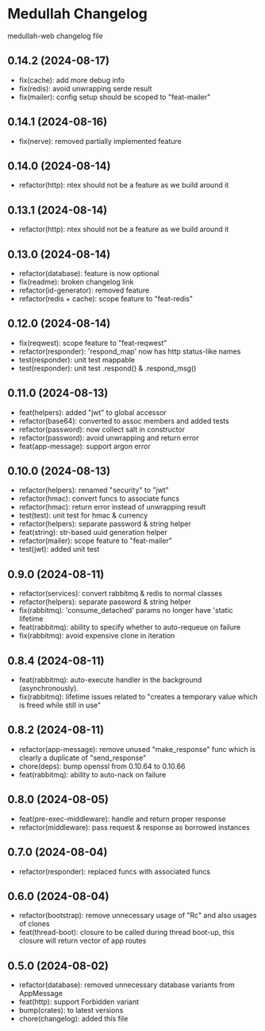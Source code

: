 # Medullah Changelog
medullah-web changelog file 

## 0.14.2 (2024-08-17)
* fix(cache): add more debug info
* fix(redis): avoid unwrapping serde result
* fix(mailer): config setup should be scoped to "feat-mailer"

## 0.14.1 (2024-08-16)
* fix(nerve): removed partially implemented feature

## 0.14.0 (2024-08-14)
* refactor(http): ntex should not be a feature as we build around it

## 0.13.1 (2024-08-14)
* refactor(http): ntex should not be a feature as we build around it

## 0.13.0 (2024-08-14)
* refactor(database): feature is now optional
* fix(readme): broken changelog link
* refactor(id-generator): removed feature
* refactor(redis + cache): scope feature to "feat-redis"

## 0.12.0 (2024-08-14)
* fix(reqwest): scope feature to "feat-reqwest"
* refactor(responder): 'respond_map' now has http status-like names
* test(responder): unit test mappable
* test(responder): unit test .respond() & .respond_msg()

## 0.11.0 (2024-08-13)
* feat(helpers): added "jwt" to global accessor
* refactor(base64): converted to assoc members and added tests
* refactor(password): now collect salt in constructor
* refactor(password): avoid unwrapping and return error
* feat(app-message): support argon error

## 0.10.0 (2024-08-13)
* refactor(helpers): renamed "security" to "jwt"
* refactor(hmac): convert funcs to associate funcs
* refactor(hmac): return error instead of unwrapping result
* test(test): unit test for hmac & currency
* refactor(helpers): separate password & string helper
* feat(string): str-based uuid generation helper
* refactor(mailer): scope feature to "feat-mailer"
* test(jwt): added unit test

## 0.9.0 (2024-08-11)
* refactor(services): convert rabbitmq & redis to normal classes
* refactor(helpers): separate password & string helper
* fix(rabbitmq): 'consume_detached' params no longer have 'static lifetime
* feat(rabbitmq): ability to specify whether to auto-requeue on failure
* fix(rabbitmq): avoid expensive clone in iteration

## 0.8.4 (2024-08-11)
* feat(rabbitmq): auto-execute handler in the background (asynchronously).
* fix(rabbitmq): lifetime issues related to "creates a temporary value which is freed while still in use"

## 0.8.2 (2024-08-11)
* refactor(app-message): remove unused "make_response" func which is clearly a duplicate of "send_response"
* chore(deps): bump openssl from 0.10.64 to 0.10.66
* feat(rabbitmq): ability to auto-nack on failure

## 0.8.0 (2024-08-05)
* feat(pre-exec-middleware): handle and return proper response
* refactor(middleware): pass request & response as borrowed instances

## 0.7.0 (2024-08-04)
* refactor(responder): replaced funcs with associated funcs

## 0.6.0 (2024-08-04)
* refactor(bootstrap): remove unnecessary usage of "Rc" and also usages of clones
* feat(thread-boot): closure to be called during thread boot-up, this closure will return vector of app routes

## 0.5.0 (2024-08-02)
* refactor(database): removed unnecessary database variants from AppMessage
* feat(http): support Forbidden variant
* bump(crates): to latest versions
* chore(changelog): added this file

